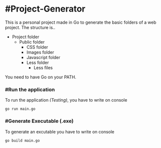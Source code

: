 # #Project-Generator

This is a personal project made in Go to generate the basic folders of a web project. The structure is..

<ul>
    <li>
        Project folder
        <ul>
            <li>
                Public folder
                <ul>
                    <li>CSS folder</li>
                    <li>Images folder</li>
                    <li>Javascript folder</li>
                    <li>
                        Less folder
                        <ul>
                            <li>Less files</li>
                        </ul>
                    </li>
                </ul>
            </li>
        </ul>
    </li>
    
</ul>

You need to have Go on your PATH.

### #Run the application

To run the application *(Testing)*, you have to write on console

`go run main.go`


### #Generate Executable (.exe)

To generate an excutable you have to write on console

`go build main.go`